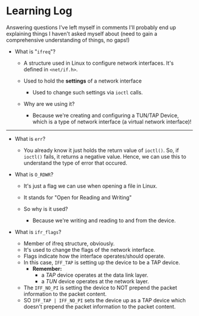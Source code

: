 # Learning Log
Answering questions I've left myself in comments
I'll probably end up explaining things I haven't asked myself about (need to
gain a comprehensive understanding of things, no gaps!)

- What is "```ifreq```"?
    - A structure used in Linux to configure network interfaces.
      It's defined in ```<net/if.h>```.
    - Used to hold the **settings** of a network interface
        - Used to change such settings via ```ioctl``` calls.
    
    - Why are we using it?
        - Because we're creating and configuring a TUN/TAP Device, which
          is a type of network interface (a virtual network interface)!

---

- What is ```err```?
    - You already know it just holds the return value of ```ioctl()```.
    So, if ```ioctl()``` fails, it returns a negative value. Hence,
    we can use this to understand the type of error that occured.

- What is `O_RDWR`?
    - It's just a flag we can use when opening a file in Linux.
    - It stands for "Open for Reading and Writing"
    
    - So why is it used?
      - Because we're writing and reading to and from the device.

- What is `ifr_flags`?
  - Member of ifreq structure, obviously.
  - It's used to change the flags of the network interface.
  - Flags indicate how the interface operates/should operate.
  - In this case, `IFF_TAP` is setting up the device to be a TAP device.
    - **Remember:**
      - a *TAP* device operates at the data link layer.
      - a *TUN* device operates at the network layer.
  - The `IFF_NO_PI` is setting the device to NOT prepend the packet information
    to the packet content.
  - SO `IFF_TAP | IFF_NO_PI` sets the device up as a TAP device which doesn't
    prepend the packet information to the packet content.

